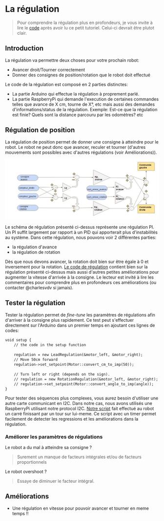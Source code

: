 # La régulation

> Pour comprendre la régulation plus en profondeurs, je vous invite à lire le
[code](https://github.com/Ecam-Eurobot-2017/main/tree/master/code/arduino/motors) après avoir lu
ce petit tutoriel. Celui-ci devrait être plutot clair.

## Introduction

La régulation va permettre deux choses pour votre prochain robot:

- Avancer droit/Tourner correctement
- Donner des consignes de position/rotation que le robot doit effectué

Le code de la régulation est composé en 2 parties distinctes:

- La partie Arduino qui effectue la régulation à proprement parlé.
- La partie RaspberryPi qui demande l'execution de certaines commandes telles
    que avance de X cm, tourne de X°, etc mais aussi des demandes d'informations/status
    de la régulation. Exemple: Est-ce que la régulation est finie? Quels sont
    la distance parcouru par les odomètres? etc

## Régulation de position

La régulation de position permet de donner une consigne à atteindre pour le robot.
Le robot ne peut donc que avancer, reculer et tourner (d'autres mouvements sont possibles avec
d'autres régulations (voir Améliorations)).

![Régulation en position](assets/regulation.png)

Le schéma de régulation présenté ci-dessus représente une régulation PI. Un PI suffit largement par
rapport à un PID qui apporterait plus d'instabilités au système. Dans cette régulation, nous pouvons
voir 2 différentes parties:

- la régulation d'avance
- la régulation de rotation

Dès que nous devons avancer, la rotation doit bien sur être égale à 0 et inversement pour la
rotation. [Le code de régulation](https://github.com/Ecam-Eurobot-2017/main/tree/master/code/arduino/motors)
contient bien sur la régulation présenté ci-dessus mais aussi d'autres petites améliorations pour
augmenter la vitesse d'arrivée à la consigne. Le lecteur est invité à lire les commentaires pour
comprendre plus en profondeurs ces améliorations (ou contacter @charlesvdv si jamais).

## Tester la régulation

Tester la régulation permet de *fine-tune* les paramètres de régulations afin d'arriver à la
consigne plus rapidement. Ce test peut s'effectuer directement sur l'Arduino dans un premier temps
en ajoutant ces lignes de codes:

```arduino
void setup {
    // the code in the setup function

    regulation = new LeadRegulation(&motor_left, &motor_right);
    // Move 50cm forward
    regulation->set_setpoint(Motor::convert_cm_to_imp(50));

    // Turn left or right (depends on the sign).
    // regulation = new RotationRegulation(&motor_left, &motor_right);
    // regulation->set_setpoint(Motor::convert_angle_to_imp(angle));
}
```

Pour tester des séquences plus complexes, vous aurez besoin d'utiliser une autre carte communicant
en I2C. Dans notre cas, nous avons utilisés une RaspberryPi utilisant notre protocol I2C. [Notre
script](https://github.com/Ecam-Eurobot-2017/main/pull/19/commits/99c1717fc9773832cd3b58d266e74c499d75b86b)
fait effectué au robot un carré finissant par un tour sur lui-meme. Ce script avec un timer permet
facilement de detecter les regressions et les améliorations dans la régulation.

### Améliorer les paramètres de régulations

Le robot a du mal à atteindre sa consigne ?

> Surement un manque de facteurs intégrales et/ou de facteurs proportionnels

Le robot overshoot ?

> Essaye de diminuer le facteur intégral.

## Améliorations

- Une régulation en vitesse pour pouvoir avancer et tourner en meme temps !!
